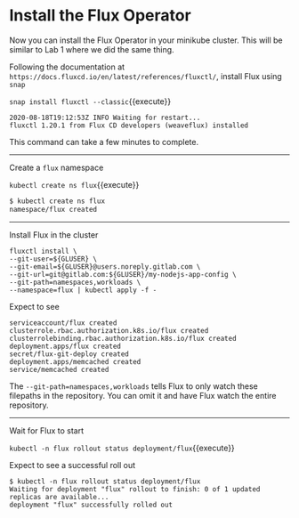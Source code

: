 # Install the Flux Operator

Now you can install the Flux Operator in your minikube cluster. This will be similar to Lab 1 where we did the same thing.

Following the documentation at `https://docs.fluxcd.io/en/latest/references/fluxctl/`, install Flux using `snap`

`snap install fluxctl --classic`{{execute}}

```
2020-08-18T19:12:53Z INFO Waiting for restart...
fluxctl 1.20.1 from Flux CD developers (weaveflux) installed
```

This command can take a few minutes to complete.

---

Create a `flux` namespace

`kubectl create ns flux`{{execute}}

```bash
$ kubectl create ns flux
namespace/flux created
```

---

Install Flux in the cluster

```
fluxctl install \
--git-user=${GLUSER} \
--git-email=${GLUSER}@users.noreply.gitlab.com \
--git-url=git@gitlab.com:${GLUSER}/my-nodejs-app-config \
--git-path=namespaces,workloads \
--namespace=flux | kubectl apply -f -
```

Expect to see

```
serviceaccount/flux created
clusterrole.rbac.authorization.k8s.io/flux created
clusterrolebinding.rbac.authorization.k8s.io/flux created
deployment.apps/flux created
secret/flux-git-deploy created
deployment.apps/memcached created
service/memcached created
```

The `--git-path=namespaces,workloads` tells Flux to only watch these filepaths in the repository. You can omit it and have Flux watch the entire repository.

---

Wait for Flux to start

`kubectl -n flux rollout status deployment/flux`{{execute}}

Expect to see a successful roll out

```
$ kubectl -n flux rollout status deployment/flux
Waiting for deployment "flux" rollout to finish: 0 of 1 updated replicas are available...
deployment "flux" successfully rolled out
```
